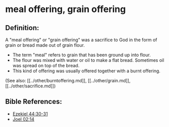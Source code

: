 # meal offering, grain offering #

## Definition: ##

A "meal offering" or "grain offering" was a sacrifice to God in the form of grain or bread made out of grain flour.

* The term "meal" refers to grain that has been ground up into flour.
* The flour was mixed with water or oil to make a flat bread. Sometimes oil was spread on top of the bread.
* This kind of offering was usually offered together with a burnt offering. 

(See also: [[../other/burntoffering.md]], [[../other/grain.md]], [[../other/sacrifice.md]])

## Bible References: ##

* [Ezekiel 44:30-31](en/tn/ezk/help/44/30)
* [Joel 02:14](en/tn/jol/help/02/14)